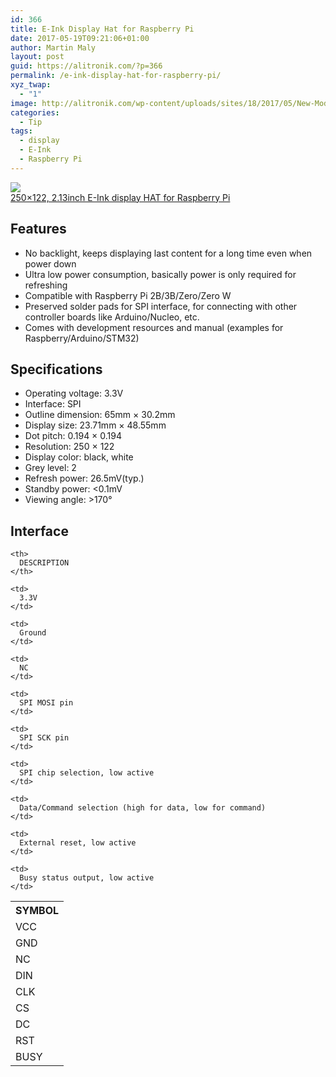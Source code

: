 ```yaml
---
id: 366
title: E-Ink Display Hat for Raspberry Pi
date: 2017-05-19T09:21:06+01:00
author: Martin Maly
layout: post
guid: https://alitronik.com/?p=366
permalink: /e-ink-display-hat-for-raspberry-pi/
xyz_twap:
  - "1"
image: http://alitronik.com/wp-content/uploads/sites/18/2017/05/New-Module-250x122-2-13inch-E-Ink-display-HAT-for-Raspberry-Pi.jpg
categories:
  - Tip
tags:
  - display
  - E-Ink
  - Raspberry Pi
---
```

<a href="http://s.click.aliexpress.com/e/nAAAIUv" target="_parent"><img src="//ae01.alicdn.com/kf/HTB17HpXRXXXXXbmXVXXq6xXFXXXl/New-font-b-Module-b-font-250x122-2-13inch-font-b-E-Ink-b-font-display.jpg_220x220.jpg" /><span style="display: block;">250&#215;122, 2.13inch E-Ink display HAT for Raspberry Pi</span></a>

## Features

  * No backlight, keeps displaying last content for a long time even when power down
  * Ultra low power consumption, basically power is only required for refreshing
  * Compatible with Raspberry Pi 2B/3B/Zero/Zero W
  * Preserved solder pads for SPI interface, for connecting with other controller boards like Arduino/Nucleo, etc.
  * Comes with development resources and manual (examples for Raspberry/Arduino/STM32)

## Specifications

  * Operating voltage: 3.3V
  * Interface: SPI
  * Outline dimension: 65mm × 30.2mm
  * Display size: 23.71mm × 48.55mm
  * Dot pitch: 0.194 × 0.194
  * Resolution: 250 × 122
  * Display color: black, white
  * Grey level: 2
  * Refresh power: 26.5mV(typ.)
  * Standby power: <0.1mV
  * Viewing angle: >170°

## Interface

<table>
  <tr>
    <th>
      SYMBOL
    </th>
    
    <th>
      DESCRIPTION
    </th>
  </tr>
  
  <tr>
    <td>
      VCC
    </td>
    
    <td>
      3.3V
    </td>
  </tr>
  
  <tr>
    <td>
      GND
    </td>
    
    <td>
      Ground
    </td>
  </tr>
  
  <tr>
    <td>
      NC
    </td>
    
    <td>
      NC
    </td>
  </tr>
  
  <tr>
    <td>
      DIN
    </td>
    
    <td>
      SPI MOSI pin
    </td>
  </tr>
  
  <tr>
    <td>
      CLK
    </td>
    
    <td>
      SPI SCK pin
    </td>
  </tr>
  
  <tr>
    <td>
      CS
    </td>
    
    <td>
      SPI chip selection, low active
    </td>
  </tr>
  
  <tr>
    <td>
      DC
    </td>
    
    <td>
      Data/Command selection (high for data, low for command)
    </td>
  </tr>
  
  <tr>
    <td>
      RST
    </td>
    
    <td>
      External reset, low active
    </td>
  </tr>
  
  <tr>
    <td>
      BUSY
    </td>
    
    <td>
      Busy status output, low active
    </td>
  </tr>
</table>

&nbsp;